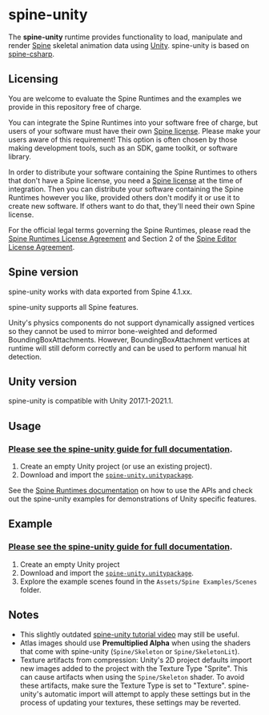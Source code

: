 # spine-unity

The **spine-unity** runtime provides functionality to load, manipulate and render [Spine](http://esotericsoftware.com) skeletal animation data using [Unity](http://unity3d.com/). spine-unity is based on [spine-csharp](../spine-csharp).

## Licensing

You are welcome to evaluate the Spine Runtimes and the examples we provide in this repository free of charge.

You can integrate the Spine Runtimes into your software free of charge, but users of your software must have their own [Spine license](https://esotericsoftware.com/spine-purchase). Please make your users aware of this requirement! This option is often chosen by those making development tools, such as an SDK, game toolkit, or software library.

In order to distribute your software containing the Spine Runtimes to others that don't have a Spine license, you need a [Spine license](https://esotericsoftware.com/spine-purchase) at the time of integration. Then you can distribute your software containing the Spine Runtimes however you like, provided others don't modify it or use it to create new software. If others want to do that, they'll need their own Spine license.

For the official legal terms governing the Spine Runtimes, please read the [Spine Runtimes License Agreement](http://esotericsoftware.com/spine-runtimes-license) and Section 2 of the [Spine Editor License Agreement](http://esotericsoftware.com/spine-editor-license#s2).

## Spine version

spine-unity works with data exported from Spine 4.1.xx.

spine-unity supports all Spine features.

Unity's physics components do not support dynamically assigned vertices so they cannot be used to mirror bone-weighted and deformed BoundingBoxAttachments. However, BoundingBoxAttachment vertices at runtime will still deform correctly and can be used to perform manual hit detection.

## Unity version

spine-unity is compatible with Unity 2017.1-2021.1.

## Usage

### [Please see the spine-unity guide for full documentation](http://esotericsoftware.com/spine-unity).

1. Create an empty Unity project (or use an existing project).
2. Download and import the [`spine-unity.unitypackage`](http://esotericsoftware.com/spine-unity-download/).

See the [Spine Runtimes documentation](http://esotericsoftware.com/spine-documentation#runtimesTitle) on how to use the APIs and check out the spine-unity examples for demonstrations of Unity specific features.

## Example

### [Please see the spine-unity guide for full documentation](http://esotericsoftware.com/spine-unity).

1. Create an empty Unity project
2. Download and import the [`spine-unity.unitypackage`](http://esotericsoftware.com/spine-unity-download/).
3. Explore the example scenes found in the `Assets/Spine Examples/Scenes` folder.

## Notes

- This slightly outdated [spine-unity tutorial video](http://www.youtube.com/watch?v=x1umSQulghA) may still be useful.
- Atlas images should use **Premultiplied Alpha** when using the shaders that come with spine-unity (`Spine/Skeleton` or `Spine/SkeletonLit`).
- Texture artifacts from compression: Unity's 2D project defaults import new images added to the project with the Texture Type "Sprite". This can cause artifacts when using the `Spine/Skeleton` shader. To avoid these artifacts, make sure the Texture Type is set to "Texture". spine-unity's automatic import will attempt to apply these settings but in the process of updating your textures, these settings may be reverted.
